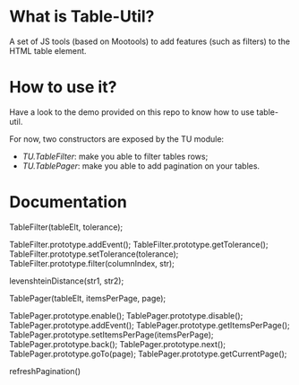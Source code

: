 What is Table-Util?
===================

A set of JS tools (based on Mootools) to add features (such as filters) to the HTML table element.

How to use it?
==============

Have a look to the demo provided on this repo to know how to use table-util.

For now, two constructors are exposed by the TU module:
* _TU.TableFilter_: make you able to filter tables rows;
* _TU.TablePager_: make you able to add pagination on your tables.

Documentation
=============

TableFilter(tableElt, tolerance);

TableFilter.prototype.addEvent();
TableFilter.prototype.getTolerance();
TableFilter.prototype.setTolerance(tolerance);
TableFilter.prototype.filter(columnIndex, str);

levenshteinDistance(str1, str2);

TablePager(tableElt, itemsPerPage, page);

TablePager.prototype.enable();
TablePager.prototype.disable();
TablePager.prototype.addEvent();
TablePager.prototype.getItemsPerPage();
TablePager.prototype.setItemsPerPage(itemsPerPage);
TablePager.prototype.back();
TablePager.prototype.next();
TablePager.prototype.goTo(page);
TablePager.prototype.getCurrentPage();

refreshPagination()
